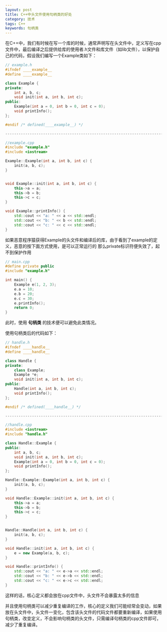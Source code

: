 ```yaml
---
layout: post
title: C++中头文件使用句柄类的好处
category: 技术
tags: C++
keywords: 句柄类
---
```


在C++中，我们有时候在写一个库的时候，通常声明写在头文件中，定义写在cpp文件中，最后编译之后提供给库的使用者.h文件和库文件（如lib文件），以保护自己的代码，假设我们编写一个Example类如下：

```c++
// example.h
#ifndef ____example__
#define ____example__

class Example {
private:
    int a, b, c;
    void init(int a, int b, int c);
public:
    Example(int a = 0, int b = 0, int c = 0);
    void printInfo();
};

#endif /* defined(____example__) */

----------------------------------------------------------------------------

//example.cpp
#include "example.h"
#include <iostream>

Example::Example(int a, int b, int c) {
    init(a, b, c);
}


void Example::init(int a, int b, int c) {
    this->a = a;
    this->b = b;
    this->c = c;
}

void Example::printInfo() {
    std::cout << "a: " << a << std::endl;
    std::cout << "b: " << b << std::endl;
    std::cout << "c: " << c << std::endl;
}

```
如果恶意程序猿获得Example的头文件和编译后的库，由于看到了example的定义，恶意的按下面方式使用，是可以正常运行的 那么private标识符便失效了，起不到保护作用

```c++
// main.cpp
#define private public
#include "example.h"

int main() {
    Example e(1, 2, 3);
    e.a = 10;
    e.b = 20;
    e.c = 30;
    e.printInfo();
    return 0;
}


```


此时，使用 **句柄类** 的技术便可以避免此类情况。

使用句柄类后的代码如下：

```c++
// handle.h
#ifndef ____handle__
#define ____handle__

class Handle {
private:
    class Example;
    Example *e;
    void init(int a, int b, int c);
public:
    Handle(int a, int b, int c);
    void printInfo();
};

#endif /* defined(____handle__) */

----------------------------------------------------------------------------

//handle.cpp
#include <iostream>
#include "handle.h"

class Handle::Example {
public:
    int a, b, c;
    void init(int a, int b, int c);
    Example(int a = 0, int b = 0, int c = 0);
    void printInfo();
};

Handle::Example::Example(int a, int b, int c) {
    init(a, b, c);
}

void Handle::Example::init(int a, int b, int c) {
    this->a = a;
    this->b = b;
    this->c = c;
}


Handle::Handle(int a, int b, int c) {
    init(a, b, c);
}

void Handle::init(int a, int b, int c) {
    e = new Example(a, b, c);
}

void Handle::printInfo() {
    std::cout << "a: " << e->a << std::endl;
    std::cout << "b: " << e->b << std::endl;
    std::cout << "c: " << e->c << std::endl;
}

```

这样的话，核心定义都会放在cpp文件中，头文件不会暴露太多的信息

并且使用句柄类可以减少重复编译的工作，核心的定义我们可能经常会变动，如果放在头文件中，头文件一变化，包含该头文件的代码文件都要重新编译，如果使用句柄类，改变定义，不会影响句柄类的头文件，只需编译句柄类的cpp文件即可，减少了重复编译。